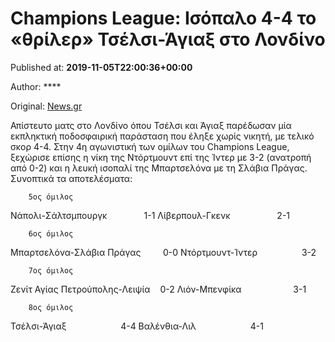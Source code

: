 
# Champions League: Ισόπαλο 4-4 το «θρίλερ» Τσέλσι-Άγιαξ στο Λονδίνο

Published at: **2019-11-05T22:00:36+00:00**

Author: ****

Original: [News.gr](https://www.news.gr/athlhtika/article/2021519/champions-league-isopalo-4-4-to-thriler-tselsi-agiax-sto-londino.html)

Απίστευτο ματς στο Λονδίνο όπου Τσέλσι και Άγιαξ παρέδωσαν μία εκπληκτική ποδοσφαιρική παράσταση που έληξε χωρίς νικητή, με τελικό σκορ 4-4. Στην 4η αγωνιστική των ομίλων του Champions League, ξεχώρισε επίσης η νίκη της Ντόρτμουντ επί της Ίντερ με 3-2 (ανατροπή από 0-2) και η λευκή ισοπαλί της Μπαρτσελόνα με τη Σλάβια Πράγας.
Συνοπτικά τα αποτελέσματα:

        5ος όμιλος
      
Νάπολι-Σάλτσμπουργκ               1-1
Λίβερπουλ-Γκενκ                   2-1

        6ος όμιλος
      
Μπαρτσελόνα-Σλάβια Πράγας         0-0
Ντόρτμουντ-Ίντερ                  3-2

        7ος όμιλος
      
Ζενίτ Αγίας Πετρούπολης-Λειψία    0-2
Λιόν-Μπενφίκα                     3-1

        8ος όμιλος
      
Τσέλσι-Άγιαξ                      4-4
Βαλένθια-Λιλ                      4-1
